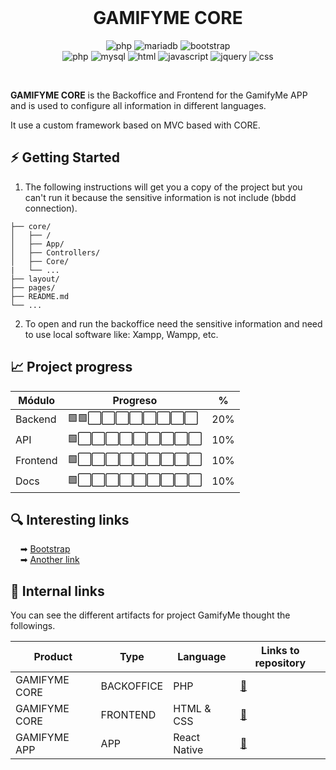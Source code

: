 <br />

<h1 align="center">GAMIFYME CORE</h1>
<p align="center">
    <img alt="php" src="https://img.shields.io/badge/PHP-v8.1.0-yellow">
    <img alt="mariadb" src="https://img.shields.io/badge/MariaDB-v11.4.7-yellow">
    <img alt="bootstrap" src="https://img.shields.io/badge/Bootstrap-v5.3.0-yellow">
    <br />
    <img alt="php" src="https://img.shields.io/badge/php-blue">
    <img alt="mysql" src="https://img.shields.io/badge/mysql-blue">
    <img alt="html" src="https://img.shields.io/badge/html-blue">
    <img alt="javascript" src="https://img.shields.io/badge/javascript-blue">
    <img alt="jquery" src="https://img.shields.io/badge/jquery-blue">
    <img alt="css" src="https://img.shields.io/badge/css-blue">
</p>
<br/>

**GAMIFYME CORE** is the Backoffice and Frontend for the GamifyMe APP and is used to configure all information in different languages.

It use a custom framework based on MVC based with CORE.

## ⚡️ Getting Started

1. The following instructions will get you a copy of the project but you can't run it because the sensitive information is not include (bbdd connection).

```gamifyme-core
├── core/   
│   ├── /
│   ├── App/
│   ├── Controllers/
│   ├── Core/
|   └── ...
├── layout/
├── pages/
├── README.md
└── ...
```

2. To open and run the backoffice need the sensitive information and need to use local software like: Xampp, Wampp, etc.

## 📈 Project progress

| Módulo   | Progreso                         | %   |
|----------|----------------------------------|------|
| Backend  | 🟩🟩⬜⬜⬜⬜⬜⬜⬜⬜                 | 20% |
| API      | 🟩⬜⬜⬜⬜⬜⬜⬜⬜⬜                 | 10% |
| Frontend | 🟩⬜⬜⬜⬜⬜⬜⬜⬜⬜                 | 10% |
| Docs     | 🟩⬜⬜⬜⬜⬜⬜⬜⬜⬜                 | 10% |

## 🔍 Interesting links

&nbsp;&nbsp;&nbsp;&nbsp;➡ [Bootstrap](https://getbootstrap.com/)
<br />
&nbsp;&nbsp;&nbsp;&nbsp;➡ [Another link](https://getbootstrap.com/)


## 🧬 Internal links

You can see the different artifacts for project GamifyMe thought the followings.

| Product | Type | Language | Links to repository
|--|--|--|--|
| GAMIFYME CORE | BACKOFFICE | PHP | [🔗](https://github.com/fllopis/gamifyme-core)
| GAMIFYME CORE | FRONTEND | HTML & CSS | [🔗](https://github.com/fllopis/gamifyme-core)
| GAMIFYME APP  | APP | React Native | [🔗](https://github.com/fllopis/gamifyme)